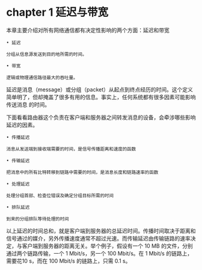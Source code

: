 # chapter 1 延迟与带宽

本章主要介绍对所有网络通信都有决定性影响的两个方面：延迟和带宽

	• 延迟

	分组从信息源发送到目的地所需的时间。

	• 带宽

	逻辑或物理通信路径最大的吞吐量。

延迟是消息（message）或分组（packet）从起点到终点经历的时间。这个定义简单明了，但却掩盖了很多有用的信息。事实上，任何系统都有很多因素可能影响传送消息
的时间。

下面看看路由器这个负责在客户端和服务器之间转发消息的设备，会牵涉哪些影响延迟的因素。
	
 	• 传播延迟
  
	消息从发送端到接收端需要的时间，是信号传播距离和速度的函数
  
	• 传输延迟
  
	把消息中的所有比特转移到链路中需要的时间，是消息长度和链路速率的函数
  
	• 处理延迟
  
	处理分组首部、检查位错误及确定分组目标所需的时间
  
	• 排队延迟
  
	到来的分组排队等待处理的时间
  

以上延迟的时间总和，就是客户端到服务器的总延迟时间。传播时间取决于距离和信号通过的媒介，另外传播速度通常不超过光速。而传输延迟由传输链路的速率决
定，与客户端到服务器的距离无关。举个例子，假设有一个 10 MB 的文件，分别通过两个链路传输，一个 1 Mbit/s，另一个 100 Mbit/s。在 1 Mbit/s 的链路上，需要花10 s，而在 100 Mbit/s 的链路上，只需 0.1 s。



